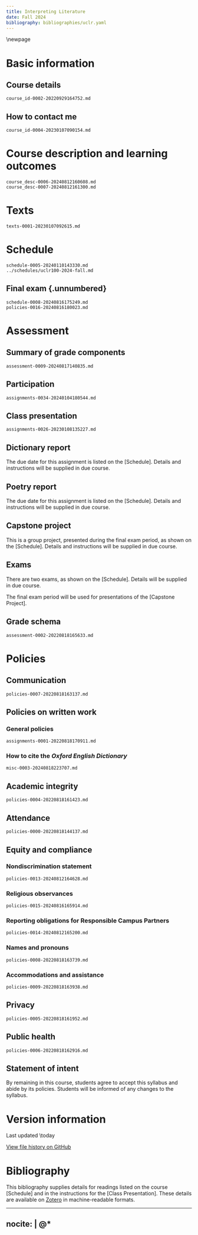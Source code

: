 ```yaml
---
title: Interpreting Literature
date: Fall 2024
bibliography: bibliographies/uclr.yaml
---
```


\newpage

# Basic information

## Course details
``` {.include}
course_id-0002-20220929164752.md
```

## How to contact me
``` {.include}
course_id-0004-20230107090154.md
```

# Course description and learning outcomes
``` {.include}
course_desc-0006-20240812160608.md
course_desc-0007-20240812161300.md
```

# Texts
``` {.include}
texts-0001-20230107092615.md
```

# Schedule
``` {.include}
schedule-0005-20240110143330.md
../schedules/uclr100-2024-fall.md
```

## Final exam {.unnumbered}
``` {.include}
schedule-0008-20240816175249.md
policies-0016-20240816180023.md
```

# Assessment
## Summary of grade components
``` {.include}
assessment-0009-20240817140835.md
```

## Participation
``` {.include}
assignments-0034-20240104180544.md
```

## Class presentation
``` {.include}
assignments-0026-20230108135227.md
```

## Dictionary report
The due date for this assignment is listed on the [Schedule].
Details and instructions will be supplied in due course.

## Poetry report
The due date for this assignment is listed on the [Schedule].
Details and instructions will be supplied in due course.

<!--
TODO: describe written assignments
-->

## Capstone project
This is a group project, presented during the final exam period, as shown on the [Schedule].
Details and instructions will be supplied in due course.

## Exams
There are two exams, as shown on the [Schedule].
Details will be supplied in due course.

The final exam period will be used for presentations of the [Capstone Project].

## Grade schema
``` {.include}
assessment-0002-20220818165633.md
```

# Policies

## Communication
``` {.include}
policies-0007-20220818163137.md
```

## Policies on written work
### General policies
``` {.include}
assignments-0001-20220818170911.md
```

### How to cite the *Oxford English Dictionary*
``` {.include}
misc-0003-20240818223707.md
```

## Academic integrity
``` {.include}
policies-0004-20220818161423.md
```

## Attendance
``` {.include}
policies-0000-20220818144137.md
```

## Equity and compliance

### Nondiscrimination statement
``` {.include}
policies-0013-20240812164628.md
```

### Religious observances
``` {.include}
policies-0015-20240816165914.md
```

### Reporting obligations for Responsible Campus Partners
``` {.include}
policies-0014-20240812165200.md
```

### Names and pronouns
``` {.include}
policies-0008-20220818163739.md
```

### Accommodations and assistance
``` {.include}
policies-0009-20220818163938.md
```

## Privacy
``` {.include}
policies-0005-20220818161952.md
```

## Public health
``` {.include}
policies-0006-20220818162916.md
```

## Statement of intent
By remaining in this course, students agree to accept this syllabus and abide by its policies.
Students will be informed of any changes to the syllabus.

# Version information
Last updated \today

[View file history on GitHub](https://github.com/icornelius/zg-syllabi/commits/main/build/uclr100-2024-fall.md)

# Bibliography
This bibliography supplies details for readings listed on the course [Schedule] and in the instructions for the [Class Presentation].
These details are available on [Zotero](https://www.zotero.org/irc7/collections/JU95JMX6) in machine-readable formats.

---
nocite: |
  @*
---
